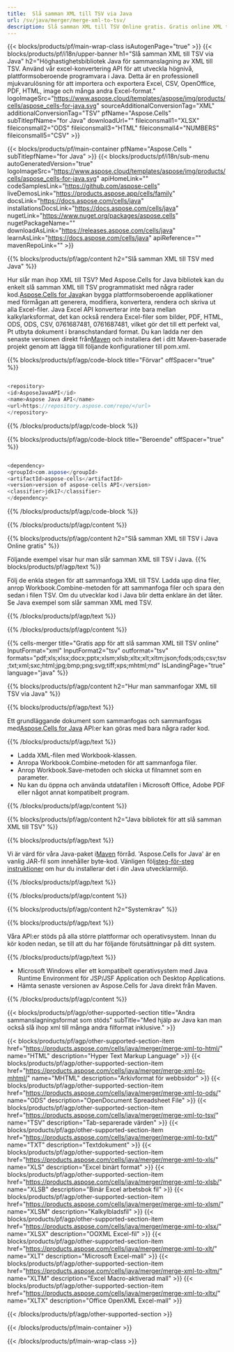 ```yaml
---
title:  Slå samman XML till TSV via Java
url: /sv/java/merger/merge-xml-to-tsv/ 
description: Slå samman XML till TSV Online gratis. Gratis online XML till TSV Merger. Slå samman XML till Word, Excel, PPTX, PDF, JPG, HTML, ODS, SVG, XPS och mer.
---
```

{{< blocks/products/pf/main-wrap-class isAutogenPage="true" >}}
{{< blocks/products/pf/i18n/upper-banner h1="Slå samman XML till TSV via Java" h2="Höghastighetsbibliotek Java för sammanslagning av XML till TSV. Använd vår excel-konvertering API för att utveckla högnivå, plattformsoberoende programvara i Java. Detta är en professionell mjukvarulösning för att importera och exportera Excel, CSV, OpenOffice, PDF, HTML, image och många andra Excel-format." logoImageSrc="https://www.aspose.cloud/templates/aspose/img/products/cells/aspose_cells-for-java.svg" sourceAdditionalConversionTag="XML" additionalConversionTag="TSV" pfName="Aspose.Cells" subTitlepfName="for Java" downloadUrl="" fileiconsmall1="XLSX" fileiconsmall2="ODS" fileiconsmall3="HTML" fileiconsmall4="NUMBERS" fileiconsmall5="CSV" >}}

{{< blocks/products/pf/main-container pfName="Aspose.Cells " subTitlepfName="for Java" >}}
{{< blocks/products/pf/i18n/sub-menu autoGeneratedVersion="true" logoImageSrc="https://www.aspose.cloud/templates/aspose/img/products/cells/aspose_cells-for-java.svg" apiHomeLink="" codeSamplesLink="https://github.com/aspose-cells" liveDemosLink="https://products.aspose.app/cells/family" docsLink="https://docs.aspose.com/cells/java" installationsDocsLink="https://docs.aspose.com/cells/java" nugetLink="https://www.nuget.org/packages/aspose.cells" nugetPackageName="" downloadAsLink="https://releases.aspose.com/cells/java" learnAsLink="https://docs.aspose.com/cells/java" apiReference="" mavenRepoLink="" >}}

{{% blocks/products/pf/agp/content h2="Slå samman XML till TSV med Java" %}}

Hur slår man ihop XML till TSV? Med Aspose.Cells for Java bibliotek kan du enkelt slå samman XML till TSV programmatiskt med några rader kod.[Aspose.Cells for Java](https://products.aspose.com/cells/java)kan bygga plattformsoberoende applikationer med förmågan att generera, modifiera, konvertera, rendera och skriva ut alla Excel-filer. Java Excel API konverterar inte bara mellan kalkylarksformat, det kan också rendera Excel-filer som bilder, PDF, HTML, ODS, ODS, CSV, 0761687481, 0761687481, vilket gör det till ett perfekt val, Pt utbyta dokument i branschstandard format. Du kan ladda ner den senaste versionen direkt från[Maven](https://repository.aspose.com/webapp/#/artifacts/browse/tree/General/repo/com/aspose/aspose-cells) och installera det i ditt Maven-baserade projekt genom att lägga till följande konfigurationer till pom.xml.

{{% blocks/products/pf/agp/code-block title="Förvar" offSpacer="true" %}}

```cs

<repository>
<id>AsposeJavaAPI</id>
<name>Aspose Java API</name>
<url>https://repository.aspose.com/repo/</url>
</repository>

```

{{% /blocks/products/pf/agp/code-block %}}

{{% blocks/products/pf/agp/code-block title="Beroende" offSpacer="true" %}}

```cs

<dependency>
<groupId>com.aspose</groupId>
<artifactId>aspose-cells</artifactId>
<version>version of aspose-cells API</version>
<classifier>jdk17</classifier>
</dependency>

```

{{% /blocks/products/pf/agp/code-block %}}

{{% /blocks/products/pf/agp/content %}}

{{% blocks/products/pf/agp/content h2="Slå samman XML till TSV i Java Online gratis" %}}

Följande exempel visar hur man slår samman XML till TSV i Java.
{{% blocks/products/pf/agp/text %}}

Följ de enkla stegen för att sammanfoga XML till TSV. Ladda upp dina filer, anrop Workbook.Combine-metoden för att sammanfoga filer och spara den sedan i filen TSV. Om du utvecklar kod i Java blir detta enklare än det låter. Se Java exempel som slår samman XML med TSV.

{{% /blocks/products/pf/agp/text %}}

{{% /blocks/products/pf/agp/content %}}

{{% cells-merger title="Gratis app för att slå samman XML till TSV online" InputFormat="xml" InputFormat2="tsv" outformat="tsv" formats="pdf;xls;xlsx;docx;pptx;xlsm;xlsb;xltx;xlt;xltm;json;fods;ods;csv;tsv;txt;xml;sxc;html;jpg;bmp;png;svg;tiff;xps;mhtml;md" IsLandingPage="true" language="java" %}}

{{% blocks/products/pf/agp/content h2="Hur man sammanfogar XML till TSV via Java" %}}

{{% blocks/products/pf/agp/text %}}

 Ett grundläggande dokument som sammanfogas och sammanfogas med[Aspose.Cells for Java](https://products.aspose.com/cells/java) API:er kan göras med bara några rader kod.

{{% /blocks/products/pf/agp/text %}}

+ Ladda XML-filen med Workbook-klassen.
+ Anropa Workbook.Combine-metoden för att sammanfoga filer.
+ Anrop Workbook.Save-metoden och skicka ut filnamnet som en parameter.
+ Nu kan du öppna och använda utdatafilen i Microsoft Office, Adobe PDF eller något annat kompatibelt program.

{{% /blocks/products/pf/agp/content %}}

{{% blocks/products/pf/agp/content h2="Java bibliotek för att slå samman XML till TSV" %}}

{{% blocks/products/pf/agp/text %}}

 Vi är värd för våra Java-paket i[Maven](https://repository.aspose.com/webapp/#/artifacts/browse/tree/General/repo/com/aspose/aspose-cells) förråd. 'Aspose.Cells for Java' är en vanlig JAR-fil som innehåller byte-kod. Vänligen följ[steg-för-steg instruktioner](https://docs.aspose.com/cells/java/installation/) om hur du installerar det i din Java utvecklarmiljö.

{{% /blocks/products/pf/agp/text %}}

{{% /blocks/products/pf/agp/content %}}

 
{{% blocks/products/pf/agp/content h2="Systemkrav" %}}

{{% blocks/products/pf/agp/text %}}

Våra API:er stöds på alla större plattformar och operativsystem. Innan du kör koden nedan, se till att du har följande förutsättningar på ditt system.

{{% /blocks/products/pf/agp/text %}}

- Microsoft Windows eller ett kompatibelt operativsystem med Java Runtime Environment för JSP/JSF Application och Desktop Applications.
- Hämta senaste versionen av Aspose.Cells for Java direkt från Maven.


{{% /blocks/products/pf/agp/content %}}


{{< blocks/products/pf/agp/other-supported-section title="Andra sammanslagningsformat som stöds" subTitle="Med hjälp av Java kan man också slå ihop xml till många andra filformat inklusive." >}}

{{< blocks/products/pf/agp/other-supported-section-item href="https://products.aspose.com/cells/java/merger/merge-xml-to-html/" name="HTML" description="Hyper Text Markup Language" >}}
{{< blocks/products/pf/agp/other-supported-section-item href="https://products.aspose.com/cells/java/merger/merge-xml-to-mhtml/" name="MHTML" description="Arkivformat för webbsidor" >}}
{{< blocks/products/pf/agp/other-supported-section-item href="https://products.aspose.com/cells/java/merger/merge-xml-to-ods/" name="ODS" description="OpenDocument Spreadsheet File" >}}
{{< blocks/products/pf/agp/other-supported-section-item href="https://products.aspose.com/cells/java/merger/merge-xml-to-tsv/" name="TSV" description="Tab-separerade värden" >}}
{{< blocks/products/pf/agp/other-supported-section-item href="https://products.aspose.com/cells/java/merger/merge-xml-to-txt/" name="TXT" description="Textdokument" >}}
{{< blocks/products/pf/agp/other-supported-section-item href="https://products.aspose.com/cells/java/merger/merge-xml-to-xls/" name="XLS" description="Excel binärt format" >}}
{{< blocks/products/pf/agp/other-supported-section-item href="https://products.aspose.com/cells/java/merger/merge-xml-to-xlsb/" name="XLSB" description="Binär Excel arbetsbok fil" >}}
{{< blocks/products/pf/agp/other-supported-section-item href="https://products.aspose.com/cells/java/merger/merge-xml-to-xlsm/" name="XLSM" description="Kalkylbladsfil" >}}
{{< blocks/products/pf/agp/other-supported-section-item href="https://products.aspose.com/cells/java/merger/merge-xml-to-xlsx/" name="XLSX" description="OOXML Excel-fil" >}}
{{< blocks/products/pf/agp/other-supported-section-item href="https://products.aspose.com/cells/java/merger/merge-xml-to-xlt/" name="XLT" description="Microsoft Excel-mall" >}}
{{< blocks/products/pf/agp/other-supported-section-item href="https://products.aspose.com/cells/java/merger/merge-xml-to-xltm/" name="XLTM" description="Excel Macro-aktiverad mall" >}}
{{< blocks/products/pf/agp/other-supported-section-item href="https://products.aspose.com/cells/java/merger/merge-xml-to-xltx/" name="XLTX" description="Office OpenXML Excel-mall" >}}

{{< /blocks/products/pf/agp/other-supported-section >}}

{{< /blocks/products/pf/main-container >}}
    
{{< /blocks/products/pf/main-wrap-class >}}
